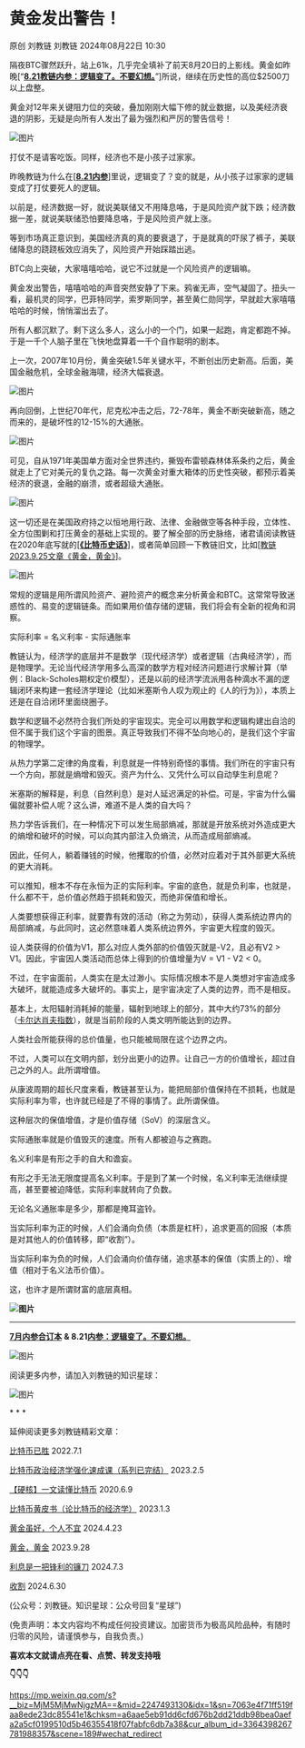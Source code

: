 # 黄金发出警告！

原创 刘教链 刘教链 2024年08月22日 10:30


隔夜BTC骤然跃升，站上61k，几乎完全填补了前天8月20日的上影线。黄金如昨晚\[“[**8.21教链内参：逻辑变了。不要幻想。**](http://mp.weixin.qq.com/s?__biz=MzIwMDQyMzIyMA==&mid=2650123407&idx=1&sn=fb275e82fe1fd4de97e66ec607e7feff&chksm=8efc6ed4b98be7c2ddc1a786f8f8179ede0e9d1df0a1163919a79dd83f635f15114239bb8a51&scene=21#wechat_redirect)”\]所说，继续在历史性的高位$2500刀以上盘整。

黄金对12年来关键阻力位的突破，叠加刚刚大幅下修的就业数据，以及美经济衰退的阴影，无疑是向所有人发出了最为强烈和严厉的警告信号！

![图片](https://mmbiz.qpic.cn/mmbiz_jpg/PF3bWzxbAlNkJtCwpQwAavbWUG6dyfXlh2Dts3ybAzqcOHQOYM0WOxJOw1DwxtogEsk5CylFic1VWC5aEdD59mw/640?wx_fmt=jpeg&from=appmsg&tp=webp&wxfrom=5&wx_lazy=1&wx_co=1)

打仗不是请客吃饭。同样，经济也不是小孩子过家家。

昨晚教链为什么在\[[**8.21内参**](http://mp.weixin.qq.com/s?__biz=MzIwMDQyMzIyMA==&mid=2650123407&idx=1&sn=fb275e82fe1fd4de97e66ec607e7feff&chksm=8efc6ed4b98be7c2ddc1a786f8f8179ede0e9d1df0a1163919a79dd83f635f15114239bb8a51&scene=21#wechat_redirect)\]里说，逻辑变了？变的就是，从小孩子过家家的逻辑变成了打仗要死人的逻辑。

以前是，经济数据一好，就说美联储又不用降息咯，于是风险资产就下跌；经济数据一差，就说美联储恐怕要降息咯，于是风险资产就上涨。

等到市场真正意识到，美国经济真的真的要衰退了，于是就真的吓尿了裤子，美联储降息的跷跷板效应消失了，风险资产开始踩踏出逃。

BTC向上突破，大家嘻嘻哈哈，说它不过就是一个风险资产的逻辑嘛。

黄金发出警告，嘻嘻哈哈的声音突然安静了下来。鸦雀无声，空气凝固了。扭头一看，最机灵的同学，巴菲特同学，索罗斯同学，甚至黄仁勋同学，早就趁大家嘻嘻哈哈的时候，悄悄溜出去了。

所有人都沉默了。剩下这么多人，这么小的一个门，如果一起跑，肯定都跑不掉。于是一千个人脑子里在飞快地盘算着一千个自作聪明的剧本。

上一次，2007年10月份，黄金突破1.5年关键水平，不断创出历史新高。后面，美国金融危机，全球金融海啸，经济大幅衰退。

![图片](https://mmbiz.qpic.cn/mmbiz_jpg/PF3bWzxbAlNkJtCwpQwAavbWUG6dyfXl6ibDsicNDiaW7lRGvQWpHa52GyTcb8MMzwf7Z6l7miczXSGa3TIZkVW0Ig/640?wx_fmt=jpeg&from=appmsg&tp=webp&wxfrom=5&wx_lazy=1&wx_co=1)

再向回倒，上世纪70年代，尼克松冲击之后，72-78年，黄金不断突破新高，随之而来的，是破坏性的12-15%的大通胀。

![图片](https://mmbiz.qpic.cn/mmbiz_jpg/PF3bWzxbAlNkJtCwpQwAavbWUG6dyfXlEDOQEyn6kNUObrsnr2G5Y2BjeLCbkyic3ytbhL6BHYJWAT4CZY3auJQ/640?wx_fmt=jpeg&from=appmsg&tp=webp&wxfrom=5&wx_lazy=1&wx_co=1)

可见，自从1971年美国单方面对全世界违约，撕毁布雷顿森林体系条约之后，黄金就走上了它对美元的复仇之路。每一次黄金对重大箱体的历史性突破，都预示着美经济的衰退，金融的崩溃，或者超级大通胀。

![图片](https://mmbiz.qpic.cn/mmbiz_jpg/PF3bWzxbAlNkJtCwpQwAavbWUG6dyfXl2UZ0MGibDRCeK1eq3Df346LZfibFBp02RVkKFzywaLNPTfAY13rRZBjA/640?wx_fmt=jpeg&from=appmsg&tp=webp&wxfrom=5&wx_lazy=1&wx_co=1)

这一切还是在美国政府持之以恒地用行政、法律、金融做空等各种手段，立体性、全方位围剿和打压黄金的基础上实现的。要了解全部的历史脉络，诸君请阅读教链在2020年底写就的\[[**《比特币史话》**](http://mp.weixin.qq.com/s?__biz=MjM5MjMwNjgzMA==&mid=2247488887&idx=1&sn=7efd2096674a4b384e7dfa0031840dc9&chksm=a6a9169691de9f8058896f8f9fa092efa77292e2b491c0a65646adc15e24380a58c51e961d1a&scene=21#wechat_redirect)\]，或者简单回顾一下教链旧文，比如\[[教链2023.9.25文章《黄金，黄金》](http://mp.weixin.qq.com/s?__biz=MjM5MjMwNjgzMA==&mid=2247490789&idx=1&sn=27b12dc1ec51fadcd9a1b4bd4fb44886&chksm=a6a91f0491de961209e55d502979c1d3408c830fcec79e84d37fc68a1531e8c48423a8fd5d67&scene=21#wechat_redirect)\]。

![图片](https://mmbiz.qpic.cn/mmbiz_jpg/PF3bWzxbAlNkJtCwpQwAavbWUG6dyfXlFjyhnGdOMOxjLxQLe5KRbFQqYruQcuPoSgUicWO9jy5xu9OQvJaxl7A/640?wx_fmt=jpeg&from=appmsg&tp=webp&wxfrom=5&wx_lazy=1&wx_co=1)

常规的逻辑是用所谓风险资产、避险资产的概念来分析黄金和BTC。这常常导致迷惑性的、易变的逻辑链条。而如果用价值存储的逻辑，我们将会有全新的视角和洞察。

实际利率 = 名义利率 - 实际通胀率

教链认为，经济学的底层并不是数学（现代经济学）或者逻辑（古典经济学），而是物理学。无论当代经济学用多么高深的数学方程对经济问题进行求解计算（举例：Black-Scholes期权定价模型），还是以前的经济学流派用各种滴水不漏的逻辑闭环来构建一套经济学理论（比如米塞斯令人叹为观止的《人的行为》），本质上还是在自洽闭环里面绕圈子。

数学和逻辑不必然符合我们所处的宇宙现实。完全可以用数学和逻辑构建出自洽的但不属于我们这个宇宙的图景。真正导致我们不得不坠向地心的，是我们这个宇宙的物理学。

从热力学第二定律的角度看，利息就是一件特别奇怪的事情。我们所在的宇宙只有一个方向，那就是熵增和毁灭。资产为什么、又凭什么可以自动孳生利息呢？

米塞斯的解释是，利息（自然利息）是对人延迟满足的补偿。可是，宇宙为什么偏偏就要补偿人呢？这么讲，难道不是人类的自大吗？

热力学告诉我们，在一种情况下可以发生局部熵减，那就是开放系统对外造成更大的熵增和破坏的时候，可以向其内部注入负熵流，从而造成局部熵减。

因此，任何人，躺着赚钱的时候，他攫取的价值，必然对应着对于其外部更大系统的更大消耗。

可以推知，根本不存在永恒为正的实际利率。宇宙的底色，就是负利率，也就是，什么都不干，总价值必然趋于损耗和毁灭，而绝非保值和增长。

人类要想获得正利率，就要靠有效的活动（称之为劳动），获得人类系统边界内的局部熵减，与此同时，这必然意味着人类系统边界外，宇宙更大程度的毁灭。

设人类获得的价值为V1，那么对应人类外部的价值毁灭就是-V2，且必有V2 > V1。因此，宇宙因人类活动而总体上得到的价值增量为V = V1 - V2 < 0。

不过，在宇宙面前，人类实在是太过渺小。实际情况根本不是人类想对宇宙造成多大破坏，就能造成多大破坏的。事实上，是宇宙决定了人类的边界，而不是相反。

基本上，太阳辐射消耗掉的能量，辐射到地球上的部分，其中大约73%的部分（[卡尔达肖夫指数](http://mp.weixin.qq.com/s?__biz=MjM5MjMwNjgzMA==&mid=2247492037&idx=1&sn=68f4e1b84092f64e344913f422515151&chksm=a6aae22491dd6b322d5063f2607599ac7865f8bce3d57f92dd8d8896f38cdb1e56087d89b383&scene=21#wechat_redirect)），就是当前阶段的人类文明所能达到的边界。

人类社会所能获得的总价值量，也只能被局限在这个边界之内。

不过，人类可以在文明内部，划分出更小的边界。让自己一方的价值增长，超过自己之外的人。此所谓增值。

从康波周期的超长尺度来看，教链甚至认为，能把局部价值保持在不损耗，也就是实际利率为零，也许就已经是了不得的事情了。此所谓保值。

这种层次的保值增值，才是价值存储（SoV）的深层含义。

实际通胀率就是价值毁灭的速度。所有人都被迫与之赛跑。

名义利率是有形之手的自大和谵妄。

有形之手无法无限度提高名义利率。于是到了某一个时候，名义利率无法继续提高，甚至要被迫降低，实际利率就转向了负数。

无论名义通胀率是多少，那都是掩耳盗铃。

当实际利率为正的时候，人们会涌向负债（本质是杠杆），追求更高的回报（本质是对其他人的价值转移，即“收割”）。

当实际利率为负的时候，人们会涌向价值存储，追求基本的保值（实质上的）、增值（相对于名义法币价值）。

这，也许才是所谓财富的底层真相。

**![图片](https://mmbiz.qpic.cn/mmbiz_png/PF3bWzxbAlMPCs6KWyuZYo8OIvOR0ib6S6icAY7etWFPmafkuGCv9vPVicF0oplDxAg7tWMoub2icaMia6szdKTvkhg/640?wx_fmt=png&wxfrom=5&wx_lazy=1&wx_co=1&tp=webp)**  

___

[**7月内参合订本**](http://mp.weixin.qq.com/s?__biz=MzIwMDQyMzIyMA==&mid=2650123323&idx=1&sn=5aaccb5ee5e68010a02ebaeeb646809f&chksm=8efc6e60b98be77655f66f439db333581c2ad8fa5472986014b9281fd3b3843f0a473475b814&scene=21#wechat_redirect) **& 8.21[内参：逻辑变了。不要幻想。](http://mp.weixin.qq.com/s?__biz=MzIwMDQyMzIyMA==&mid=2650123407&idx=1&sn=fb275e82fe1fd4de97e66ec607e7feff&chksm=8efc6ed4b98be7c2ddc1a786f8f8179ede0e9d1df0a1163919a79dd83f635f15114239bb8a51&scene=21#wechat_redirect)**

![图片](https://mmbiz.qpic.cn/mmbiz_png/PF3bWzxbAlNkJtCwpQwAavbWUG6dyfXl9r8BLziawsK9jqwbkgQ3W3stx54ynWIfjlzh6riceywtl3Hgic45eHCXg/640?wx_fmt=png&from=appmsg&tp=webp&wxfrom=5&wx_lazy=1&wx_co=1)

阅读更多内参，请加入刘教链的知识星球：  

![图片](https://mmbiz.qpic.cn/mmbiz_png/PF3bWzxbAlPypEJTYkV0gbT8cC0FHHVUTzwJkkvsY3ibkOF1NmfE62a4QnagWLNwKMopCCPH6heicfC1hq8Iw7Ag/640?wx_fmt=png&from=appmsg&tp=webp&wxfrom=5&wx_lazy=1&wx_co=1)

\* \* \*

延伸阅读更多刘教链精彩文章：

[比特币已胜](http://mp.weixin.qq.com/s?__biz=MjM5MjMwNjgzMA==&mid=2247487904&idx=1&sn=47abb50d04eb34999eb137fbec1b1654&chksm=a6a9124191de9b57857bb0e221c775da2b8a65c9c524b603d10b56dad1ac5d22d65dc452ec3f&scene=21#wechat_redirect) 2022.7.1  

[比特币政治经济学强化速成课（系列已完结）](http://mp.weixin.qq.com/s?__biz=MjM5MjMwNjgzMA==&mid=2247488596&idx=1&sn=edc6566c18b1011f97ebe0dd2af98eae&chksm=a6a917b591de9ea3ff6e0f7f6dea67883e5fcb1e91c461ab39f31d54ffc60b9a0e5fb57ad1d1&scene=21#wechat_redirect) 2023.2.5

[【硬核】一文读懂比特币](http://mp.weixin.qq.com/s?__biz=MjM5MjMwNjgzMA==&mid=2247484179&idx=1&sn=eeb7d82fa79e620b0c76688ddd117c4a&chksm=a6a900f291de89e41977cb03baa19214d536253d9278d1380bed136f0e7ad2ad1a7500bd303d&scene=21#wechat_redirect) 2020.6.9

[比特币黄皮书（论比特币的经济学）](http://mp.weixin.qq.com/s?__biz=MjM5MjMwNjgzMA==&mid=2247488211&idx=1&sn=efd87af08828e8f189f461532f175472&chksm=a6a9113291de982455ed32eb7d768283b7571bcfca21357a554ca6b5ce792d709ba7f82707dd&scene=21#wechat_redirect) 2023.1.3

[黄金虽好，个人不宜](http://mp.weixin.qq.com/s?__biz=MjM5MjMwNjgzMA==&mid=2247492382&idx=1&sn=28aefdd7fc2e911997e4960560f94fc8&chksm=a6aae0ff91dd69e9f05fb7b867e3eda89fbaa0dd1e29a4f35a4e0105fab96f7c86088ef8605e&scene=21#wechat_redirect) 2024.4.23  

[黄金，黄金](http://mp.weixin.qq.com/s?__biz=MjM5MjMwNjgzMA==&mid=2247490789&idx=1&sn=27b12dc1ec51fadcd9a1b4bd4fb44886&chksm=a6a91f0491de961209e55d502979c1d3408c830fcec79e84d37fc68a1531e8c48423a8fd5d67&scene=21#wechat_redirect) 2023.9.28

[利息是一把锋利的镰刀](http://mp.weixin.qq.com/s?__biz=MjM5MjMwNjgzMA==&mid=2247492801&idx=1&sn=c78d00d8548b08b62c7f6f08b524db4d&chksm=a6aae72091dd6e36f44b625e0d0f5ac381b303dcc12f76e9507db41c5d209ea469f7459f34d4&scene=21#wechat_redirect) 2024.7.3  

[收割](http://mp.weixin.qq.com/s?__biz=MjM5MjMwNjgzMA==&mid=2247492782&idx=1&sn=dbadc5f90f7b484f189eda98db13522c&chksm=a6aae74f91dd6e59b097388e5997139eb330b7e79e6a35cd819731243fa172ac35a0bfeda507&scene=21#wechat_redirect) 2024.6.30  

(公众号：刘教链。知识星球：公众号回复“星球”)  

(免责声明：本文内容均不构成任何投资建议。加密货币为极高风险品种，有随时归零的风险，请谨慎参与，自我负责。)

**喜欢本文就请点亮在看、点赞、转发支持哦**

**👇👇👇**

https://mp.weixin.qq.com/s?__biz=MjM5MjMwNjgzMA==&mid=2247493130&idx=1&sn=7063e4f71ff519faa8ede23dc85541e1&chksm=a6aae5eb91dd6cfd676b2dd21ddb98bea0aefa2a5cf0199510d5b46355418f07fabfc6db7a38&cur_album_id=3364398267781988357&scene=189#wechat_redirect
